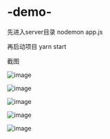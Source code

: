 # -demo-


先进入server目录 nodemon app.js 



再启动项目 yarn start


截图


![image](https://user-images.githubusercontent.com/72662480/145026781-5e6062d8-01b0-4e01-8ba7-aee00d95d1f9.png)


![image](https://user-images.githubusercontent.com/72662480/145026847-178d5fe6-e92d-4f7e-a22e-6bc53a66ddda.png)


![image](https://user-images.githubusercontent.com/72662480/145026860-99ef66a3-5399-4dd9-9088-efb5336fde9b.png)


![image](https://user-images.githubusercontent.com/72662480/145026927-dce42fc3-e22f-4676-a8ef-67798e96fa08.png)


![image](https://user-images.githubusercontent.com/72662480/145026963-5f0e2e52-39ca-4868-b20d-c0e45d44d3dd.png)


